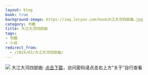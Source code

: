 ```yaml
---
layout: blog
book: true
background-image: https://img.locyoo.com/book大江大河四部曲.jpg
category: 书籍
title: 大江大河四部曲
tags:
- 书籍
- 小说
redirect_from:
  - /2024/03/大江大河四部曲/
---
```

![](https://img.locyoo.com/book大江大河四部曲.jpg)
大江大河四部曲: <a name = "ref1" href="https://url18.ctfile.com/f/50983618-1377644749-cd91a1?p=3619">点击下载</a>，访问密码请点击右上方“关于”自行查看